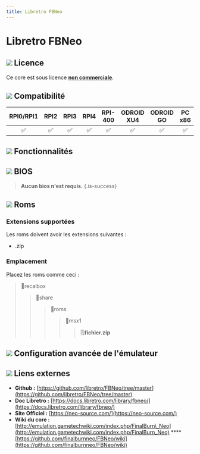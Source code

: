 ```yaml
---
title: Libretro FBNeo
---
```


# Libretro FBNeo



## ![](/migration-images/emulateurs/ordinosaures/msx-1/gerald-g-parchment-background-or-border-5.svg) Licence

Ce core est sous licence [**non commerciale**](https://github.com/finalburnneo/FBNeo/blob/master/src/license.txt).

## ![](/migration-images/emulateurs/ordinosaures/msx-1/compatibility.png) Compatibilité

| RPI0/RPI1 | RPI2 | RPI3 | RPI4 | RPI-400 | ODROID XU4 | ODROID GO | PC x86 | PC X86\_64 |
| :---: | :---: | :---: | :---: | :---: | :---: | :---: | :---: | :---: |
| ✅ | ✅ | ✅ | ✅ | ✅ | ✅ | ✅ | ✅ | ✅ |

## ![](/migration-images/emulateurs/ordinosaures/msx-1/cogwheel-145804_640.png) Fonctionnalités



## ![](/migration-images/emulateurs/ordinosaures/msx-1/tqfp32.svg) BIOS


>**Aucun bios n'est requis.**
{.is-success}

## ![](/migration-images/emulateurs/ordinosaures/msx-1/rom-30098_640.png) Roms

### **Extensions supportées**

Les roms doivent avoir les extensions suivantes :

* .zip

### **Emplacement**

Placez les roms comme ceci : 

> 📁recalbox
>
> > 📁share
> >
> > > 📁roms
> > >
> > > > 📁msx1
> > > >
> > > > > 🗒**fichier.zip**

## ![](/migration-images/emulateurs/ordinosaures/msx-1/hammer-28636_640.png) Configuration avancée de l'émulateur



## ![](/migration-images/emulateurs/ordinosaures/msx-1/kisspng-web-development-world-wide-web-computer-icons-webs-world-wide-web-icon-png-5ab05c24477216.4540070115215073642927.png) Liens externes

* **Github :** [https://github.com/libretro/FBNeo/tree/master](https://github.com/libretro/FBNeo/tree/master)
* **Doc Libretro :** [https://docs.libretro.com/library/fbneo/](https://docs.libretro.com/library/fbneo/)
* **Site Officiel :** [https://neo-source.com/](https://neo-source.com/)
* **Wiki du core :** [http://emulation.gametechwiki.com/index.php/FinalBurn\_Neo](http://emulation.gametechwiki.com/index.php/FinalBurn_Neo) ****[https://github.com/finalburnneo/FBNeo/wiki](https://github.com/finalburnneo/FBNeo/wiki)

